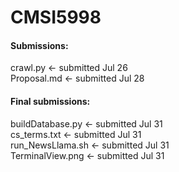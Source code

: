 # CMSI5998

#### Submissions:   
crawl.py <- submitted Jul 26   
Proposal.md <- submitted Jul 28

#### Final submissions:   
buildDatabase.py <- submitted Jul 31   
cs_terms.txt <- submitted Jul 31   
run_NewsLlama.sh <- submitted Jul 31   
TerminalView.png <- submitted Jul 31   
 
